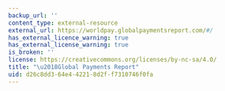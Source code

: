 ```yaml
---
backup_url: ''
content_type: external-resource
external_url: https://worldpay.globalpaymentsreport.com/#/
has_external_licence_warning: true
has_external_license_warning: true
is_broken: ''
license: https://creativecommons.org/licenses/by-nc-sa/4.0/
title: "\u2018Global Payments Report"
uid: d26c8dd3-64e4-4221-8d2f-f7310746f0fa
---
```

